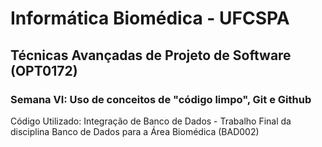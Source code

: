 # Informática Biomédica - UFCSPA
## Técnicas Avançadas de Projeto de Software (OPT0172)
### Semana VI: Uso de conceitos de "código limpo", Git e Github
Código Utilizado: Integração de Banco de Dados - Trabalho Final da disciplina Banco de Dados para a Área Biomédica (BAD002)

